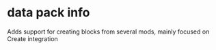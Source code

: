 # data pack info
Adds support for creating blocks from several mods, mainly focused on Create integration
